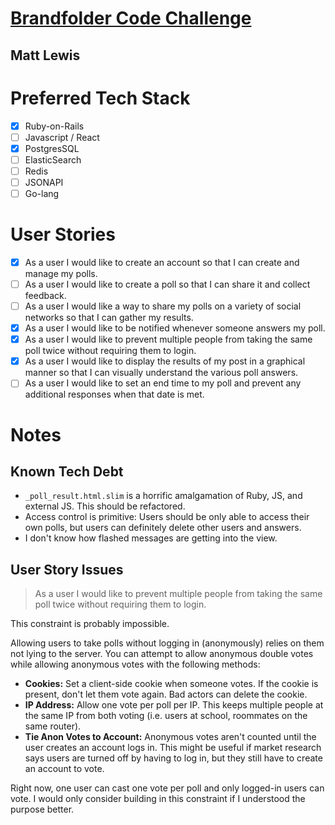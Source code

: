 # [Brandfolder Code Challenge](https://github.com/brandfolder/code-challenge)

## Matt Lewis

# Preferred Tech Stack

- [x] Ruby-on-Rails
- [ ] Javascript / React
- [x] PostgresSQL
- [ ] ElasticSearch
- [ ] Redis
- [ ] JSONAPI
- [ ] Go-lang

# User Stories

- [x] As a user I would like to create an account so that I can create and manage my polls.
- [ ] As a user I would like to create a poll so that I can share it and collect feedback.
- [ ] As a user I would like a way to share my polls on a variety of social networks so that I can gather my results.
- [x] As a user I would like to be notified whenever someone answers my poll.
- [x] As a user I would like to prevent multiple people from taking the same poll twice without requiring them to login.
- [x] As a user I would like to display the results of my post in a graphical manner so that I can visually understand the various poll answers.
- [ ] As a user I would like to set an end time to my poll and prevent any additional responses when that date is met.

# Notes

## Known Tech Debt

* `_poll_result.html.slim` is a horrific amalgamation of Ruby, JS, and external JS. This should be refactored.
* Access control is primitive: Users should be only able to access their own polls, but users can definitely delete other users and answers.
* I don't know how flashed messages are getting into the view.

## User Story Issues

> As a user I would like to prevent multiple people from taking the same poll twice without requiring them to login.

This constraint is probably impossible.

Allowing users to take polls without logging in (anonymously) relies on them not lying to the server. You can attempt to allow anonymous double votes while allowing anonymous votes with the following methods:

* **Cookies:** Set a client-side cookie when someone votes. If the cookie is present, don't let them vote again. Bad actors can delete the cookie.
* **IP Address:** Allow one vote per poll per IP. This keeps multiple people at the same IP from both voting (i.e. users at school, roommates on the same router).
* **Tie Anon Votes to Account:** Anonymous votes aren't counted until the user creates an account logs in. This might be useful if market research says users are turned off by having to log in, but they still have to create an account to vote.

Right now, one user can cast one vote per poll and only logged-in users can vote. I would only consider building in this constraint if I understood the purpose better.
